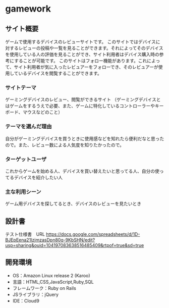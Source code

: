 # gamework

## サイト概要
ゲームで使用するデバイスのレビューサイトです。
このサイトではデバイスに対するレビューの投稿や一覧を見ることができます。それによってそのデバイスを使用している人の評価を見ることができ、サイト利用者はデバイス購入時の参考にすることが可能です。
このサイトはフォロー機能があります。これによって、サイト利用者が気に入ったレビュアーをフォローでき、そのレビュアーが使用しているデバイスを閲覧することができます。
### サイトテーマ
ゲーミングデバイスのレビュー、閲覧ができるサイト
（ゲーミングデバイスとはゲームをするうえで必要、また、ゲームに特化しているコントローラーやキーボード、マウスなどのこと）
### テーマを選んだ理由
自分がゲーミングデバイスを買うときに使用感などを知れたら便利だなと思ったので。また、レビュー数による人気度を知りたかったので。

### ターゲットユーザ
これからゲームを始める人、デバイスを買い替えたいと思ってる人、自分の使ってるデバイスを紹介したい人

### 主な利用シーン
ゲーム用デバイスを探してるとき、デバイスのレビューを見たいとき

## 設計書
テスト仕様書　URL
https://docs.google.com/spreadsheets/d/1D-BJEpEena21IzjmzasDpn80q-9KbSHN/edit?usp=sharing&ouid=104197083638516485409&rtpof=true&sd=true

## 開発環境
- OS：Amazon Linux release 2 (Karoo)
- 言語：HTML,CSS,JavaScript,Ruby,SQL
- フレームワーク：Ruby on Rails
- JSライブラリ：jQuery
- IDE：Cloud9
